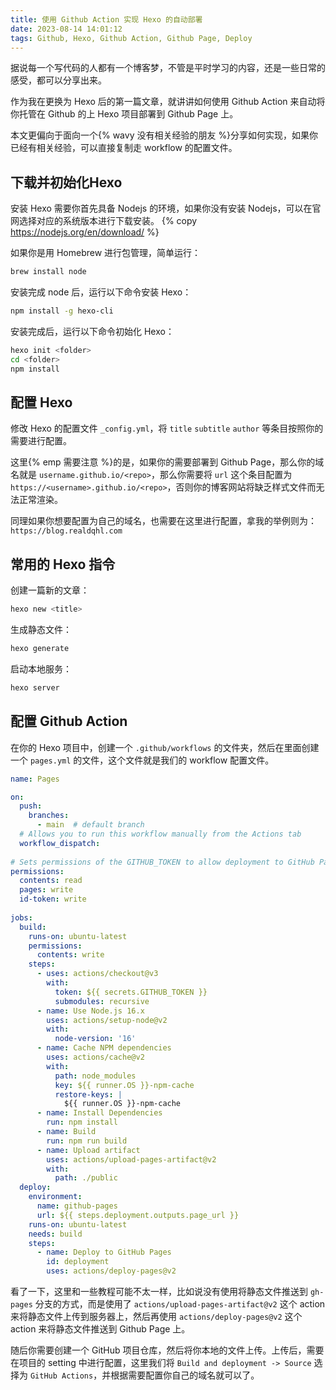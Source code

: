 ```yaml
---
title: 使用 Github Action 实现 Hexo 的自动部署
date: 2023-08-14 14:01:12
tags: Github, Hexo, Github Action, Github Page, Deploy
---
```


据说每一个写代码的人都有一个博客梦，不管是平时学习的内容，还是一些日常的感受，都可以分享出来。

作为我在更换为 Hexo 后的第一篇文章，就讲讲如何使用 Github Action 来自动将你托管在 Github 的上 Hexo 项目部署到 Github Page 上。

本文更偏向于面向一个{% wavy 没有相关经验的朋友 %}分享如何实现，如果你已经有相关经验，可以直接复制走 workflow 的配置文件。

## 下载并初始化Hexo

安装 Hexo 需要你首先具备 Nodejs 的环境，如果你没有安装 Nodejs，可以在官网选择对应的系统版本进行下载安装。
{% copy https://nodejs.org/en/download/ %}


如果你是用 Homebrew 进行包管理，简单运行：

```bash
brew install node
```

安装完成 node 后，运行以下命令安装 Hexo：

```bash
npm install -g hexo-cli
```

安装完成后，运行以下命令初始化 Hexo：

```bash
hexo init <folder>
cd <folder>
npm install
```

## 配置 Hexo

修改 Hexo 的配置文件 `_config.yml`，将 `title` `subtitle` `author` 等条目按照你的需要进行配置。

这里{% emp 需要注意 %}的是，如果你的需要部署到 Github Page，那么你的域名就是 `username.github.io/<repo>`，那么你需要将 `url` 这个条目配置为 `https://<username>.github.io/<repo>`，否则你的博客网站将缺乏样式文件而无法正常渲染。

同理如果你想要配置为自己的域名，也需要在这里进行配置，拿我的举例则为：`https://blog.realdqhl.com`

## 常用的 Hexo 指令

创建一篇新的文章：
```bash
hexo new <title>
```

生成静态文件：
```bash
hexo generate
```

启动本地服务：
```bash
hexo server
```

## 配置 Github Action

在你的 Hexo 项目中，创建一个 `.github/workflows` 的文件夹，然后在里面创建一个 `pages.yml` 的文件，这个文件就是我们的 workflow 配置文件。

```yml
name: Pages

on:
  push:
    branches:
      - main  # default branch
  # Allows you to run this workflow manually from the Actions tab
  workflow_dispatch:
  
# Sets permissions of the GITHUB_TOKEN to allow deployment to GitHub Pages
permissions:
  contents: read
  pages: write
  id-token: write
  
jobs:
  build:
    runs-on: ubuntu-latest
    permissions:
      contents: write
    steps:
      - uses: actions/checkout@v3
        with:
          token: ${{ secrets.GITHUB_TOKEN }}
          submodules: recursive
      - name: Use Node.js 16.x
        uses: actions/setup-node@v2
        with:
          node-version: '16'
      - name: Cache NPM dependencies
        uses: actions/cache@v2
        with:
          path: node_modules
          key: ${{ runner.OS }}-npm-cache
          restore-keys: |
            ${{ runner.OS }}-npm-cache
      - name: Install Dependencies
        run: npm install
      - name: Build
        run: npm run build
      - name: Upload artifact
        uses: actions/upload-pages-artifact@v2
        with:
          path: ./public
  deploy:
    environment:
      name: github-pages
      url: ${{ steps.deployment.outputs.page_url }}
    runs-on: ubuntu-latest
    needs: build
    steps:
      - name: Deploy to GitHub Pages
        id: deployment
        uses: actions/deploy-pages@v2

```

看了一下，这里和一些教程可能不太一样，比如说没有使用将静态文件推送到 `gh-pages` 分支的方式，而是使用了 `actions/upload-pages-artifact@v2` 这个 action 来将静态文件上传到服务器上，然后再使用 `actions/deploy-pages@v2` 这个 action 来将静态文件推送到 Github Page 上。

随后你需要创建一个 GitHub 项目仓库，然后将你本地的文件上传。上传后，需要在项目的 setting 中进行配置，这里我们将 `Build and deployment -> Source` 选择为 `GitHub Actions`，并根据需要配置你自己的域名就可以了。

![]()

